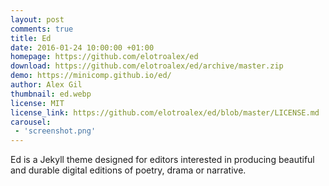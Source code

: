 ```yaml
---
layout: post
comments: true
title: Ed
date: 2016-01-24 10:00:00 +01:00
homepage: https://github.com/elotroalex/ed
download: https://github.com/elotroalex/ed/archive/master.zip
demo: https://minicomp.github.io/ed/
author: Alex Gil
thumbnail: ed.webp
license: MIT
license_link: https://github.com/elotroalex/ed/blob/master/LICENSE.md
carousel:
 - 'screenshot.png'
---
```


Ed is a Jekyll theme designed for editors interested in producing beautiful and durable digital editions of poetry, drama or narrative.
